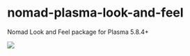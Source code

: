 # nomad-plasma-look-and-feel
Nomad Look and Feel package for Plasma 5.8.4+

![](https://i.imgur.com/DnC6fwt.png)
